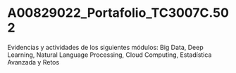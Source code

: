 # A00829022_Portafolio_TC3007C.502
Evidencias y actividades de los siguientes módulos: Big Data, Deep Learning, Natural Language Processing, Cloud Computing, Estadística Avanzada y Retos
